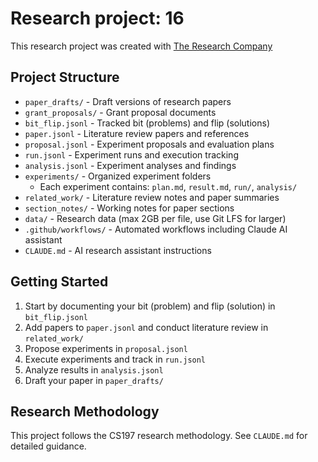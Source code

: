 # Research project: 16

This research project was created with [The Research Company](https://theresearchcompany.ai)

## Project Structure

- `paper_drafts/` - Draft versions of research papers
- `grant_proposals/` - Grant proposal documents  
- `bit_flip.jsonl` - Tracked bit (problems) and flip (solutions)
- `paper.jsonl` - Literature review papers and references
- `proposal.jsonl` - Experiment proposals and evaluation plans
- `run.jsonl` - Experiment runs and execution tracking
- `analysis.jsonl` - Experiment analyses and findings
- `experiments/` - Organized experiment folders
  - Each experiment contains: `plan.md`, `result.md`, `run/`, `analysis/`
- `related_work/` - Literature review notes and paper summaries
- `section_notes/` - Working notes for paper sections
- `data/` - Research data (max 2GB per file, use Git LFS for larger)
- `.github/workflows/` - Automated workflows including Claude AI assistant
- `CLAUDE.md` - AI research assistant instructions

## Getting Started

1. Start by documenting your bit (problem) and flip (solution) in `bit_flip.jsonl`
2. Add papers to `paper.jsonl` and conduct literature review in `related_work/`
3. Propose experiments in `proposal.jsonl`
4. Execute experiments and track in `run.jsonl`
5. Analyze results in `analysis.jsonl`
6. Draft your paper in `paper_drafts/`

## Research Methodology

This project follows the CS197 research methodology. See `CLAUDE.md` for detailed guidance.
